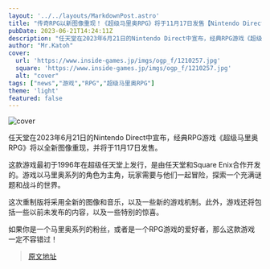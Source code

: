 ```yaml
---
layout: '../../layouts/MarkdownPost.astro'
title: "传奇RPG以新图像重现！《超级马里奥RPG》将于11月17日发售【Nintendo Direct 2023.6.21】"
pubDate: 2023-06-21T14:24:11Z
description: "任天堂在2023年6月21日的Nintendo Direct中宣布，经典RPG游戏《超级马里奥RPG》将以全新图像重现，并将于11月17日发售。"
author: "Mr.Katoh"
cover:
  url: 'https://www.inside-games.jp/imgs/ogp_f/1210257.jpg'
  square: 'https://www.inside-games.jp/imgs/ogp_f/1210257.jpg'
  alt: "cover"
tags: ["news","游戏","RPG","超级马里奥RPG"]
theme: 'light'
featured: false
---
```


![cover](https://www.inside-games.jp/imgs/ogp_f/1210257.jpg)

任天堂在2023年6月21日的Nintendo Direct中宣布，经典RPG游戏《超级马里奥RPG》将以全新图像重现，并将于11月17日发售。

这款游戏最初于1996年在超级任天堂上发行，是由任天堂和Square Enix合作开发的。游戏以马里奥系列的角色为主角，玩家需要与他们一起冒险，探索一个充满谜题和战斗的世界。

这次重制版将采用全新的图像和音乐，以及一些新的游戏机制。此外，游戏还将包括一些以前未发布的内容，以及一些特别的惊喜。

如果你是一个马里奥系列的粉丝，或者是一个RPG游戏的爱好者，那么这款游戏一定不容错过！


>[原文地址](https://www.inside-games.jp/article/2023/06/21/146702.html)  